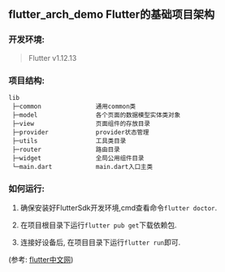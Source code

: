 ## flutter_arch_demo Flutter的基础项目架构

### 开发环境:
  > Flutter v1.12.13<br>

### 项目结构:
```
lib
 ├─common               通用common类
 ├─model                各个页面的数据模型实体类对象
 ├─view                 页面组件的存放目录
 ├─provider             provider状态管理
 ├─utils                工具类目录
 ├─router               路由目录
 ├─widget               全局公用组件目录
 └─main.dart            main.dart入口主类

```

### 如何运行:
   1. 确保安装好FlutterSdk开发环境,cmd查看命令`flutter doctor`.

   2. 在项目根目录下运行`flutter pub get`下载依赖包.

   3. 连接好设备后, 在项目目录下运行`flutter run`即可.

   (参考: [flutter中文网](https://flutterchina.club/get-started/install/))